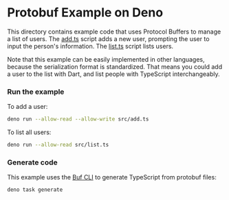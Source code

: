 # Protobuf Example on Deno

This directory contains example code that uses Protocol Buffers to manage a list
of users. The [add.ts](./src/add.ts) script adds a new user, prompting the user
to input the person's information. The [list.ts](./src/list.ts) script lists
users.

Note that this example can be easily implemented in other languages, because the
serialization format is standardized. That means you could add a user to the
list with Dart, and list people with TypeScript interchangeably.

### Run the example

To add a user:

```bash
deno run --allow-read --allow-write src/add.ts
```

To list all users:

```bash
deno run --allow-read src/list.ts
```

### Generate code

This example uses the [Buf CLI](https://github.com/bufbuild/buf) to generate
TypeScript from protobuf files:

```bash
deno task generate
```

